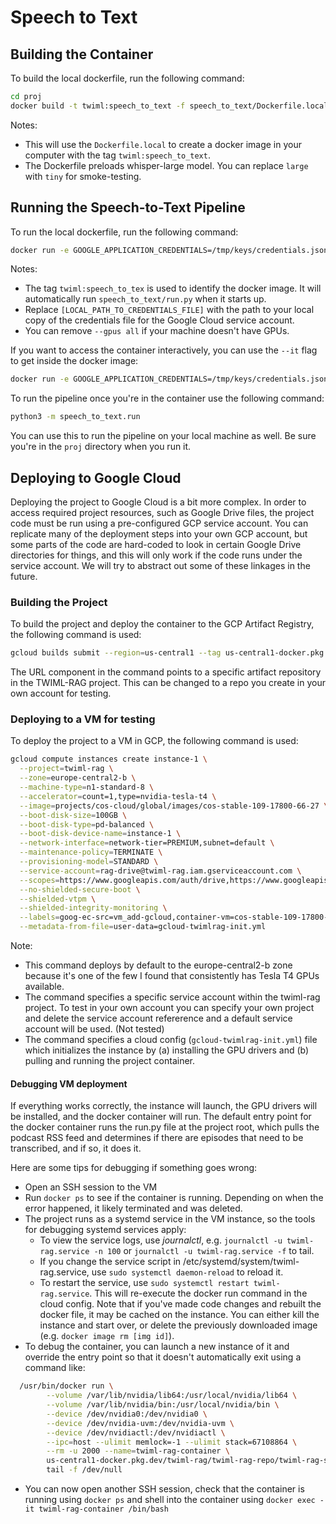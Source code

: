 # Speech to Text

## Building the Container

To build the local dockerfile, run the following command:

```bash
cd proj
docker build -t twiml:speech_to_text -f speech_to_text/Dockerfile.local .
```

Notes: 

- This will use the `Dockerfile.local` to create a docker image in your computer with the tag `twiml:speech_to_text`.
- The Dockerfile preloads whisper-large model. You can replace `large` with `tiny` for smoke-testing.

## Running the Speech-to-Text Pipeline

To run the local dockerfile, run the following command:

```bash
docker run -e GOOGLE_APPLICATION_CREDENTIALS=/tmp/keys/credentials.json -v [LOCAL_PATH_TO_CREDENTIALS_FILE]:/tmp/keys/credentials.json:ro --gpus all --ipc=host --ulimit memlock=-1 --ulimit stack=67108864 -it twiml:speech_to_text
```

Notes:

- The tag `twiml:speech_to_tex` is used to identify the docker image. It will automatically run `speech_to_text/run.py` when it starts up. 
- Replace `[LOCAL_PATH_TO_CREDENTIALS_FILE]` with the path to your local copy of the credentials file for the Google Cloud service account. 
- You can remove `--gpus all` if your machine doesn't have GPUs. 

If you want to access the container interactively, you can use the `--it` flag to get inside the docker image:

```bash
docker run -e GOOGLE_APPLICATION_CREDENTIALS=/tmp/keys/credentials.json -v /Users/sam/Downloads/twiml-rag-sa-credentials.json:/tmp/keys/credentials.json:ro --gpus all -it twiml:speech_to_text /bin/sh
```

To run the pipeline once you're in the container use the following command:

```bash
python3 -m speech_to_text.run
```

You can use this to run the pipeline on your local machine as well. Be sure you're in the `proj` directory when you run it.

## Deploying to Google Cloud

Deploying the project to Google Cloud is a bit more complex. In order to access required project resources, such as Google Drive files, the project code must be run using a pre-configured GCP service account. You can replicate many of the deployment steps into your own GCP account, but some parts of the code are hard-coded to look in certain Google Drive directories for things, and this will only work if the code runs under the service account. We will try to abstract out some of these linkages in the future.

### Building the Project

To build the project and deploy the container to the GCP Artifact Registry, the following command is used:

```bash
gcloud builds submit --region=us-central1 --tag us-central1-docker.pkg.dev/twiml-rag/twiml-rag-repo/twiml-rag-stt-image:nvcr-base-no-preload
```

The URL component in the command points to a specific artifact repository in the TWIML-RAG project. This can be changed to a repo you create in your own account for testing.

### Deploying to a VM for testing

To deploy the project to a VM in GCP, the following command is used:

```bash
gcloud compute instances create instance-1 \
  --project=twiml-rag \
  --zone=europe-central2-b \
  --machine-type=n1-standard-8 \
  --accelerator=count=1,type=nvidia-tesla-t4 \
  --image=projects/cos-cloud/global/images/cos-stable-109-17800-66-27 \
  --boot-disk-size=100GB \
  --boot-disk-type=pd-balanced \
  --boot-disk-device-name=instance-1 \
  --network-interface=network-tier=PREMIUM,subnet=default \
  --maintenance-policy=TERMINATE \
  --provisioning-model=STANDARD \
  --service-account=rag-drive@twiml-rag.iam.gserviceaccount.com \
  --scopes=https://www.googleapis.com/auth/drive,https://www.googleapis.com/auth/cloud-platform \
  --no-shielded-secure-boot \
  --shielded-vtpm \
  --shielded-integrity-monitoring \
  --labels=goog-ec-src=vm_add-gcloud,container-vm=cos-stable-109-17800-66-27 \
  --metadata-from-file=user-data=gcloud-twimlrag-init.yml
  ```

  Note:
  - This command deploys by default to the europe-central2-b zone because it's one of the few I found that consistently has Tesla T4 GPUs available.
  - The command specifies a specific service account within the twiml-rag project. To test in your own account you can specify your own project and delete the service account refererence and a default service account will be used. (Not tested)
  - The command specifies a cloud config (`gcloud-twimlrag-init.yml`) file which initializes the instance by (a) installing the GPU drivers and (b) pulling and running the project container. 

#### Debugging VM deployment

If everything works correctly, the instance will launch, the GPU drivers will be installed, and the docker container will run. The default entry point for the docker container runs the run.py file at the project root, which pulls the podcast RSS feed and determines if there are episodes that need to be transcribed, and if so, it does it.

Here are some tips for debugging if something goes wrong:

- Open an SSH session to the VM
- Run `docker ps` to see if the container is running. Depending on when the error happened, it likely terminated and was deleted.
- The project runs as a systemd service in the VM instance, so the tools for debugging systemd services apply:
  - To view the service logs, use *journalctl*, e.g. `journalctl -u twiml-rag.service -n 100` or `journalctl -u twiml-rag.service -f` to tail.
  - If you change the service script in /etc/systemd/system/twiml-rag.service, use `sudo systemctl daemon-reload` to reload it.
  - To restart the service, use `sudo systemctl restart twiml-rag.service`. This will re-execute the docker run command in the cloud config. Note that if you've made code changes and rebuilt the docker file, it may be cached on the instance. You can either kill the instance and start over, or delete the previously downloaded image (e.g. `docker image rm [img id]`).
- To debug the container, you can launch a new instance of it and override the entry point so that it doesn't automatically exit using a command like:
```bash
  /usr/bin/docker run \
        --volume /var/lib/nvidia/lib64:/usr/local/nvidia/lib64 \
        --volume /var/lib/nvidia/bin:/usr/local/nvidia/bin \
        --device /dev/nvidia0:/dev/nvidia0 \
        --device /dev/nvidia-uvm:/dev/nvidia-uvm \
        --device /dev/nvidiactl:/dev/nvidiactl \
        --ipc=host --ulimit memlock=-1 --ulimit stack=67108864 \
        --rm -u 2000 --name=twiml-rag-container \
        us-central1-docker.pkg.dev/twiml-rag/twiml-rag-repo/twiml-rag-stt-image:nvcr-base-no-preload \
        tail -f /dev/null
```
  - You can now open another SSH session, check that the container is running using `docker ps` and shell into the container using `docker exec -it twiml-rag-container /bin/bash`




